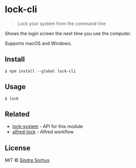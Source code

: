 # lock-cli

> Lock your system from the command-line

Shows the login screen the next time you use the computer.

Supports macOS and Windows.


## Install

```
$ npm install --global lock-cli
```


## Usage

```
$ lock
```


## Related

- [lock-system](https://github.com/sindresorhus/lock-system) - API for this module
- [alfred-lock](https://github.com/sindresorhus/alfred-lock) - Alfred workflow


## License

MIT © [Sindre Sorhus](https://sindresorhus.com)
